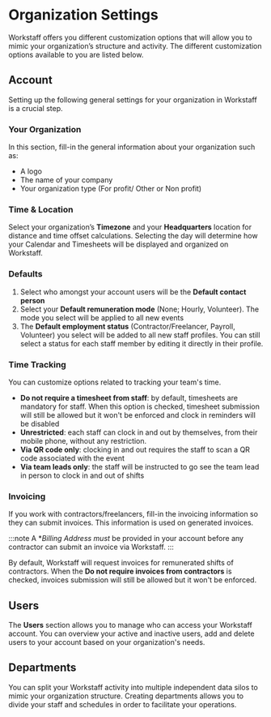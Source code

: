 # Organization Settings

Workstaff offers you different customization options that will allow you to mimic your organization’s structure and activity.
The different customization options available to you are listed below.

## Account
Setting up the following general settings for your organization in Workstaff is a crucial step.

### Your Organization
In this section, fill-in the general information about your organization such as:
- A logo
- The name of your company
- Your organization type (For profit/ Other or Non profit)

### Time & Location
Select your organization’s **Timezone** and your **Headquarters** location for distance and time offset calculations. Selecting the day will determine how your Calendar and Timesheets will be displayed and organized on Workstaff.

### Defaults
1. Select who amongst your account users will be the **Default contact person**
2. Select your **Default remuneration mode** (None; Hourly, Volunteer). The mode you select will be applied to all new events
3.  The **Default employment status** (Contractor/Freelancer, Payroll, Volunteer) you select will be added to all new staff profiles. You can still select a status for each staff member by editing it directly in their profile.

### Time Tracking
You can customize options related to tracking your team's time.
- **Do not require a timesheet from staff**: by default, timesheets are mandatory for staff. When this option is checked, timesheet submission will still be allowed but it won't be enforced and clock in reminders will be disabled
- **Unrestricted**: each staff can clock in and out by themselves, from their mobile phone, without any restriction.
- **Via QR code only**: clocking in and out requires the staff to scan a QR code associated with the event
- **Via team leads only**: the staff will be instructed to go see the team lead in person to clock in and out of shifts


### Invoicing

If you work with contractors/freelancers, fill-in the invoicing information so they can submit invoices. This information is used on generated invoices.

:::note
A **Billing Address* *must* be provided in your account before any contractor can submit an invoice via Workstaff. 
:::

By default, Workstaff will request invoices for remunerated shifts of contractors. When the **Do not require invoices from contractors** is checked, invoices submission will still be allowed but it won't be enforced.

## Users
The **Users** section allows you to manage who can access your Workstaff account. You can overview your active and inactive users, add and delete users to your account based on your organization's needs.

## Departments
You can split your Workstaff activity into multiple independent data silos to mimic your organization structure. Creating departments allows you to divide your staff and schedules in order to facilitate your operations. 
